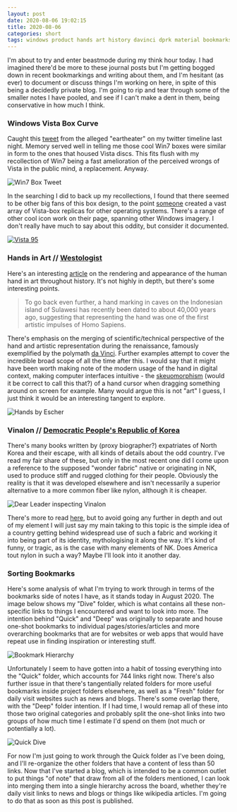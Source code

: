 ```yaml
---
layout: post
date: 2020-08-06 19:02:15
title: 2020-08-06
categories: short
tags: windows product hands art history davinci dprk material bookmarks 
---
```


I'm about to try and enter beastmode during my think hour today. I had imagined there'd be more to these journal posts but I'm getting bogged down in recent bookmarkings and writing about them, and I'm hesitant (as ever) to document or discuss things I'm working on here, in spite of this being a decidedly private blog. I'm going to rip and tear through some of the smaller notes I have pooled, and see if I can't make a dent in them, being conservative in how much I think.

### Windows Vista Box Curve

Caught this [tweet](https://twitter.com/D1C0MM/status/1291143465904947200) from the alleged "eartheater" on my twitter timeline last night. Memory served well in telling me those cool Win7 boxes were similar in form to the ones that housed Vista discs. This fits flush with my recollection of Win7 being a fast amelioration of the perceived wrongs of Vista in the public mind, a replacement. Anyway. 

![Win7 Box Tweet](/assets/img/win7tweet.jpg)

In the searching I did to back up my recollections, I found that there seemed to be other big fans of this box design, to the point [someone](https://www.deviantart.com/mtb-dab/) created a vast array of Vista-box replicas for other operating systems. There's a range of other cool icon work on their page, spanning other Windows imagery. I don't really have much to say about this oddity, but consider it documented.

[![Vista 95](/assets/img/vista95.jpg)](https://www.deviantart.com/mtb-dab/art/Vista-like-Windows-95-Boxes-410620234)


### Hands in Art // [Westologist](http://www.thewestologist.com/)

Here's an interesting [article](http://www.thewestologist.com/arts/hands-in-art) on the rendering and appearance of the human hand in art throughout history. It's not highly in depth, but there's some interesting points.

>To go back even further, a hand marking in caves on the Indonesian island of Sulawesi has recently been dated to about 40,000 years ago, suggesting that representing the hand was one of the first artistic impulses of Homo Sapiens.

There's emphasis on the merging of scientific/technical perspective of the hand and artistic representation during the renaissance, famously exemplified by the polymath [da Vinci](https://www.thoughtco.com/leonardo-da-vincis-study-of-hands-183299). Further examples attempt to cover the incredible broad scope of all the time after this. I would say that it might have been worth making note of the modern usage of the hand in digital context, making computer interfaces intuitive - the [skeuomorphism](https://en.wikipedia.org/wiki/Skeuomorph#Virtual_examples) (would it be correct to call this that?) of a hand cursor when dragging something around on screen for example. Many would argue this is not "art" I guess, I just think it would be an interesting tangent to explore.

![Hands by Escher](/assets/img/escherhands.jpg)

### Vinalon // [Democratic People's Republic of Korea](https://korea-dpr.com/)

There's many books written by (proxy biographer?) expatriates of North Korea and their escape, with all kinds of details about the odd country. I've read my fair share of these, but only in the most recent one did I come upon a reference to the supposed "wonder fabric" native or originating in NK, used to produce  stiff and rugged clothing for their people. Obviously the reality is that it was developed elsewhere and isn't necessarily a superior alternative to a more common fiber like nylon, although it is cheaper.

![Dear Leader inspecting Vinalon](/assets/img/vinalon.jpg)

There's more to read [here](https://fas.org/nuke/guide/dprk/facility/industry38.htm), but to avoid going any further in depth and out of my element I will just say my main taking to this topic is the simple idea of a country getting behind widespread use of such a fabric and working it into being part of its identity, mythologising it along the way. It's kind of funny, or tragic, as is the case with many elements of NK. Does America tout nylon in such a way? Maybe I'll look into it another day.

### Sorting Bookmarks 

Here's some analysis of what I'm trying to work through in terms of the bookmarks side of notes I have, as it stands today in August 2020. The image below shows my "Dive" folder, which is what contains all these non-specific links to things I encountered and want to look into more. The intention behind "Quick" and "Deep" was originally to separate and house one-shot bookmarks to individual pages/stories/articles and more overarching bookmarks that are for websites or web apps that would have repeat use in finding inspiration or interesting stuff. 

![Bookmark Hierarchy](/assets/img/favs1.jpg)

Unfortunately I seem to have gotten into a habit of tossing everything into the "Quick" folder, which accounts for 744 links right now. There's also further issue in that there's tangentially related folders for more useful bookmarks inside project folders elsewhere, as well as a "Fresh" folder for daily visit websites such as news and blogs. There's some overlap there, with the "Deep" folder intention. If I had time, I would remap all of these into those two original categories and probably split the one-shot links into two groups of how much time I estimate I'd spend on them (not much or potentially a lot).

![Quick Dive](/assets/img/favs2.jpg)

For now I'm just going to work through the Quick folder as I've been doing, and I'll re-organize the other folders that have a content of less than 50 links. Now that I've started a blog, which is intended to be a common outlet to put things "of note" that draw from all of the folders mentioned, I can look into merging them into a single hierarchy across the board, whether they're daily visit links to news and blogs or things like wikipedia articles. I'm going to do that as soon as this post is published.


